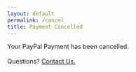 ```yaml
---
layout: default
permalink: /cancel
title: Payment Cancelled
---
```


Your PayPal Payment has been cancelled.
<br />
<br />
Questions? <a href="/contact" class="link">Contact Us.</a>
